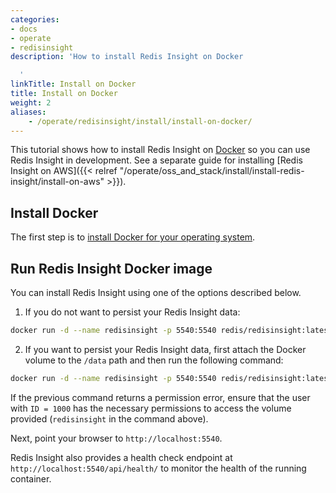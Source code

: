 ```yaml
---
categories:
- docs
- operate
- redisinsight
description: 'How to install Redis Insight on Docker

  '
linkTitle: Install on Docker
title: Install on Docker
weight: 2
aliases:
    - /operate/redisinsight/install/install-on-docker/
---
```

This tutorial shows how to install Redis Insight on [Docker](https://www.docker.com/) so you can use Redis Insight in development.
See a separate guide for installing [Redis Insight on AWS]({{< relref "/operate/oss_and_stack/install/install-redis-insight/install-on-aws" >}}).

## Install Docker

The first step is to [install Docker for your operating system](https://docs.docker.com/install/). 

## Run Redis Insight Docker image

You can install Redis Insight using one of the options described below.

1. If you do not want to persist your Redis Insight data:

```bash
docker run -d --name redisinsight -p 5540:5540 redis/redisinsight:latest
```
2. If you want to persist your Redis Insight data, first attach the Docker volume to the `/data` path and then run the following command:

```bash
docker run -d --name redisinsight -p 5540:5540 redis/redisinsight:latest -v redisinsight:/data
```

If the previous command returns a permission error, ensure that the user with `ID = 1000` has the necessary permissions to access the volume provided (`redisinsight` in the command above).

Next, point your browser to `http://localhost:5540`.

Redis Insight also provides a health check endpoint at `http://localhost:5540/api/health/` to monitor the health of the running container.
